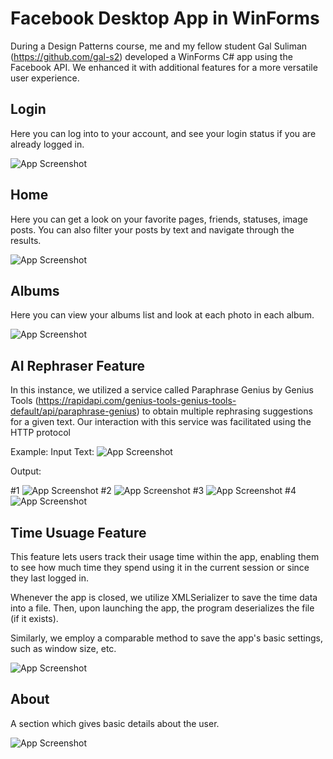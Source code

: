 
# Facebook Desktop App in WinForms
During a Design Patterns course, me and my fellow student Gal Suliman (https://github.com/gal-s2) developed a WinForms C# app using the Facebook API. We enhanced it with additional features for a more versatile user experience.

## Login
Here you can log into to your account, and see your login status if you are already logged in.

![App Screenshot](./Images/Login_tab.png)

## Home
Here you can get a look on your favorite pages, friends, statuses, image posts. You can also filter your posts by text and navigate through the results.

![App Screenshot](./Images/Home_tab.png)

## Albums
Here you can view your albums list and look at each photo in each album.

![App Screenshot](./Images/Albums_tab.png)

## AI Rephraser Feature
In this instance, we utilized a service called Paraphrase Genius by Genius Tools (https://rapidapi.com/genius-tools-genius-tools-default/api/paraphrase-genius) to obtain multiple rephrasing suggestions for a given text. Our interaction with this service was facilitated using the HTTP protocol

Example:
Input Text:
![App Screenshot](./Images/Rephrase_Input.png)

Output:

#1
![App Screenshot](./Images/Rephrase_output1.png)
#2
![App Screenshot](./Images/Rephrase_output2.png)
#3
![App Screenshot](./Images/Rephrase_output3.png)
#4
![App Screenshot](./Images/Rephrase_output4.png)

## Time Usuage Feature
This feature lets users track their usage time within the app, enabling them to see how much time they spend using it in the current session or since they last logged in.

Whenever the app is closed, we utilize XMLSerializer to save the time data into a file. Then, upon launching the app, the program deserializes the file (if it exists).

Similarly, we employ a comparable method to save the app's basic settings, such as window size, etc.

![App Screenshot](./Images/Time_Usuage_Tab.png)

## About
A section which gives basic details about the user.

![App Screenshot](./Images/About_tab.png)
